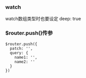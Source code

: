 ### watch

  watch数组类型时也要设定 deep: true
  
### $router.push()传参

    $router.push({
      patch: '',
      query: {
        name1: '',
        name2: ''
      }
    })
